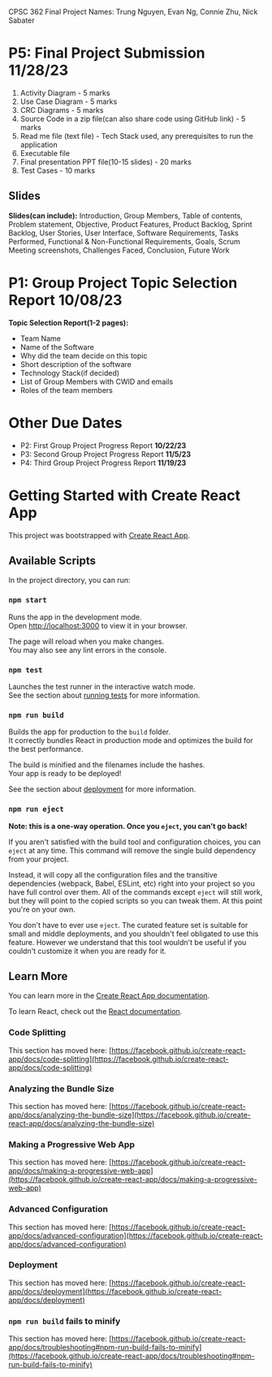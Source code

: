 CPSC 362 Final Project
Names: Trung Nguyen, Evan Ng, Connie Zhu, Nick Sabater

# P5: Final Project Submission 11/28/23

1. Activity Diagram - 5 marks
2. Use Case Diagram - 5 marks
3. CRC Diagrams - 5 marks
4. Source Code in a zip file(can also share code using GitHub link) - 5 marks
5. Read me file (text file) - Tech Stack used, any prerequisites to run the application
6. Executable file
7. Final presentation PPT file(10-15 slides) - 20 marks
8. Test Cases - 10 marks

## Slides

**Slides(can include):** Introduction, Group Members, Table of contents, Problem statement, Objective, Product Features, Product Backlog, Sprint Backlog, User Stories, User Interface, Software Requirements, Tasks Performed, Functional & Non-Functional Requirements, Goals, Scrum Meeting screenshots, Challenges Faced, Conclusion, Future Work

# P1: Group Project Topic Selection Report 10/08/23

**Topic Selection Report(1-2 pages):**
- Team Name
- Name of the Software
- Why did the team decide on this topic
- Short description of the software
- Technology Stack(if decided)
- List of Group Members with CWID and emails
- Roles of the team members

# Other Due Dates

- P2: First Group Project Progress Report **10/22/23**
- P3: Second Group Project Progress Report **11/5/23**
- P4: Third Group Project Progress Report **11/19/23**


# Getting Started with Create React App

This project was bootstrapped with [Create React App](https://github.com/facebook/create-react-app).

## Available Scripts

In the project directory, you can run:

### `npm start`

Runs the app in the development mode.\
Open [http://localhost:3000](http://localhost:3000) to view it in your browser.

The page will reload when you make changes.\
You may also see any lint errors in the console.

### `npm test`

Launches the test runner in the interactive watch mode.\
See the section about [running tests](https://facebook.github.io/create-react-app/docs/running-tests) for more information.

### `npm run build`

Builds the app for production to the `build` folder.\
It correctly bundles React in production mode and optimizes the build for the best performance.

The build is minified and the filenames include the hashes.\
Your app is ready to be deployed!

See the section about [deployment](https://facebook.github.io/create-react-app/docs/deployment) for more information.

### `npm run eject`

**Note: this is a one-way operation. Once you `eject`, you can't go back!**

If you aren't satisfied with the build tool and configuration choices, you can `eject` at any time. This command will remove the single build dependency from your project.

Instead, it will copy all the configuration files and the transitive dependencies (webpack, Babel, ESLint, etc) right into your project so you have full control over them. All of the commands except `eject` will still work, but they will point to the copied scripts so you can tweak them. At this point you're on your own.

You don't have to ever use `eject`. The curated feature set is suitable for small and middle deployments, and you shouldn't feel obligated to use this feature. However we understand that this tool wouldn't be useful if you couldn't customize it when you are ready for it.

## Learn More

You can learn more in the [Create React App documentation](https://facebook.github.io/create-react-app/docs/getting-started).

To learn React, check out the [React documentation](https://reactjs.org/).

### Code Splitting

This section has moved here: [https://facebook.github.io/create-react-app/docs/code-splitting](https://facebook.github.io/create-react-app/docs/code-splitting)

### Analyzing the Bundle Size

This section has moved here: [https://facebook.github.io/create-react-app/docs/analyzing-the-bundle-size](https://facebook.github.io/create-react-app/docs/analyzing-the-bundle-size)

### Making a Progressive Web App

This section has moved here: [https://facebook.github.io/create-react-app/docs/making-a-progressive-web-app](https://facebook.github.io/create-react-app/docs/making-a-progressive-web-app)

### Advanced Configuration

This section has moved here: [https://facebook.github.io/create-react-app/docs/advanced-configuration](https://facebook.github.io/create-react-app/docs/advanced-configuration)

### Deployment

This section has moved here: [https://facebook.github.io/create-react-app/docs/deployment](https://facebook.github.io/create-react-app/docs/deployment)

### `npm run build` fails to minify

This section has moved here: [https://facebook.github.io/create-react-app/docs/troubleshooting#npm-run-build-fails-to-minify](https://facebook.github.io/create-react-app/docs/troubleshooting#npm-run-build-fails-to-minify)

